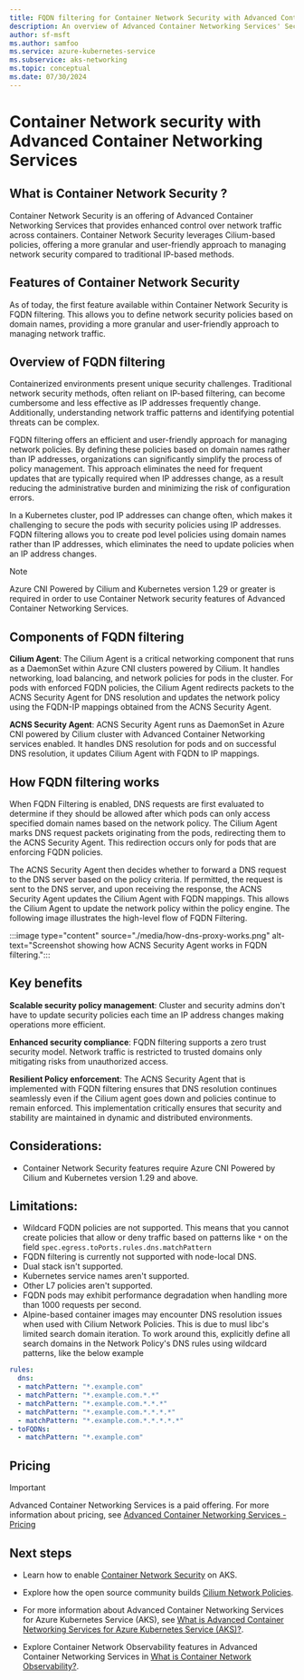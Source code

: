 ```yaml
---
title: FQDN filtering for Container Network Security with Advanced Container Networking Services (ACNS)
description: An overview of Advanced Container Networking Services' Security capabilities using FQDN filtering on Azure Kubernetes Service (AKS).
author: sf-msft
ms.author: samfoo
ms.service: azure-kubernetes-service
ms.subservice: aks-networking
ms.topic: conceptual
ms.date: 07/30/2024
---
```


# Container Network security with Advanced Container Networking Services

## What is Container Network Security ?

Container Network Security is an offering of Advanced Container Networking Services that provides enhanced control over network traffic across containers. Container Network Security leverages Cilium-based policies, offering a more granular and user-friendly approach to managing network security compared to traditional IP-based methods.

## Features of Container Network Security

As of today, the first feature available within Container Network Security is FQDN filtering. This allows you to define network security policies based on domain names, providing a more granular and user-friendly approach to managing network traffic.

## Overview of FQDN filtering

Containerized environments present unique security challenges. Traditional network security methods, often reliant on IP-based filtering, can become cumbersome and less effective as IP addresses frequently change. Additionally, understanding network traffic patterns and identifying potential threats can be complex.

FQDN filtering offers an efficient and user-friendly approach for managing network policies. By defining these policies based on domain names rather than IP addresses, organizations can significantly simplify the process of policy management. This approach eliminates the need for frequent updates that are typically required when IP addresses change, as a result reducing the administrative burden and minimizing the risk of configuration errors.

In a Kubernetes cluster, pod IP addresses can change often, which makes it challenging to secure the pods with security policies using IP addresses. FQDN filtering allows you to create pod level policies using domain names rather than IP addresses, which eliminates the need to update policies when an IP address changes.

> [!NOTE]
> Azure CNI Powered by Cilium and Kubernetes version 1.29 or greater is required in order to use Container Network security features of Advanced Container Networking Services.

## Components of FQDN filtering

**Cilium Agent**: The Cilium Agent is a critical networking component that runs as a DaemonSet within Azure CNI clusters powered by Cilium. It handles networking, load balancing, and network policies for pods in the cluster. For pods with enforced FQDN policies, the Cilium Agent redirects packets to the ACNS Security Agent for DNS resolution and updates the network policy using the FQDN-IP mappings obtained from the ACNS Security Agent.

**ACNS Security Agent**: ACNS Security Agent runs as DaemonSet in Azure CNI powered by Cilium cluster with Advanced Container Networking services enabled. It handles DNS resolution for pods and on successful DNS resolution, it updates Cilium Agent with FQDN to IP mappings.

## How FQDN filtering works

When FQDN Filtering is enabled, DNS requests are first evaluated to determine if they should be allowed after which pods can only access specified domain names based on the network policy. The Cilium Agent marks DNS request packets originating from the pods, redirecting them to the ACNS Security Agent. This redirection occurs only for pods that are enforcing FQDN policies.

The ACNS Security Agent then decides whether to forward a DNS request to the DNS server based on the policy criteria. If permitted, the request is sent to the DNS server, and upon receiving the response, the ACNS Security Agent updates the Cilium Agent with FQDN mappings. This allows the Cilium Agent to update the network policy within the policy engine. The following image illustrates the high-level flow of FQDN Filtering.

:::image type="content" source="./media/how-dns-proxy-works.png" alt-text="Screenshot showing how ACNS Security Agent works in FQDN filtering.":::

## Key benefits

**Scalable security policy management**: Cluster and security admins don't have to update security policies each time an IP address changes making operations more efficient.

**Enhanced security compliance**: FQDN filtering supports a zero trust security model. Network traffic is restricted to trusted domains only mitigating risks from unauthorized access.

**Resilient Policy enforcement**: The ACNS Security Agent that is implemented with FQDN filtering ensures that DNS resolution continues seamlessly even if the Cilium agent goes down and policies continue to remain enforced. This implementation critically ensures that security and stability are maintained in dynamic and distributed environments.

## Considerations:

* Container Network Security features require Azure CNI Powered by Cilium and Kubernetes version 1.29 and above.

## Limitations:

* Wildcard FQDN policies are not supported. This means that you cannot create policies that allow or deny traffic based on patterns like `*` on the field `spec.egress.toPorts.rules.dns.matchPattern`
* FQDN filtering is currently not supported with node-local DNS.
* Dual stack isn't supported.
* Kubernetes service names aren't supported.
* Other L7 policies aren't supported.
* FQDN pods may exhibit performance degradation when handling more than 1000 requests per second.
* Alpine-based container images may encounter DNS resolution issues when used with Cilium Network Policies. This is due to musl libc's limited search domain iteration. To work around this, explicitly define all search domains in the Network Policy's DNS rules using wildcard patterns, like the below example

```yml
rules:
  dns:
  - matchPattern: "*.example.com"
  - matchPattern: "*.example.com.*.*"
  - matchPattern: "*.example.com.*.*.*"
  - matchPattern: "*.example.com.*.*.*.*"
  - matchPattern: "*.example.com.*.*.*.*.*"
- toFQDNs:
  - matchPattern: "*.example.com"
```

## Pricing
> [!IMPORTANT]
> Advanced Container Networking Services is a paid offering. For more information about pricing, see [Advanced Container Networking Services - Pricing](https://azure.microsoft.com/pricing/details/azure-container-networking-services/)


## Next steps

* Learn how to enable [Container Network Security](./how-to-apply-acns-fqdn-filtering-policies.md) on AKS.

* Explore how the open source community builds [Cilium Network Policies](https://docs.cilium.io/en/latest/security/policy/).

* For more information about Advanced Container Networking Services for Azure Kubernetes Service (AKS), see [What is Advanced Container Networking Services for Azure Kubernetes Service (AKS)?](advanced-container-networking-services-overview.md).

* Explore Container Network Observability features in Advanced Container Networking Services in [What is Container Network Observability?](advanced-network-observability-concepts.md).

